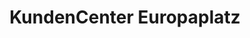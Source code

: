 ---
title: "KundenCenter Europaplatz"
url: /moenchengladbach/kundencenter-europaplatz/
shop: Tickets
---
